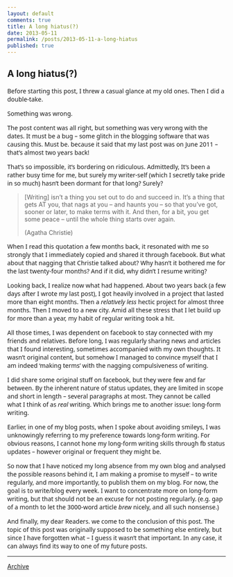 ```yaml
---
layout: default
comments: true
title: A long hiatus(?)
date: 2013-05-11
permalink: /posts/2013-05-11-a-long-hiatus
published: true
---
```


## A long hiatus(?)

<p style="margin-bottom: 0;">
  <span style="font-family: Sans;">Before starting this post, I threw a casual glance at my old ones. Then I did a double-take.</span>
</p>

<p style="margin-bottom: 0;">
  <span style="font-family: Sans;">Something was wrong.</span>
</p>

<p style="margin-bottom: 0;">
  <span style="font-family: Sans;">The post content was all right, but something was very wrong with the dates. It must be a bug &#8211; some glitch in the blogging software that was causing this. Must be. because it said that my last post was on June 2011 &#8211; that’s almost two years back!</span>
</p>

<p style="margin-bottom: 0;" align="LEFT">
  <span style="font-family: Sans;">That’s so impossible, it’s bordering on ridiculous. Admittedly, It’s been a rather busy time for me, but surely my writer-self (which I secretly take pride in so much) hasn’t been dormant for that long? Surely?</span>
</p>

> <p style="margin-bottom: 0;" align="LEFT">
>   [Writing] isn&#8217;t a thing you set out to do and succeed in. It&#8217;s a thing that gets AT you, that nags at you &#8211; and haunts you &#8211; so that you&#8217;ve got, sooner or later, to make terms with it. And then, for a bit, you get some peace &#8211; until the whole thing starts over again.
> </p>
> 
> <p style="margin-bottom: 0;" align="LEFT">
>   (Agatha Christie)
> </p>

<p style="margin-bottom: 0;" align="LEFT">
  <span style="font-family: Sans;">When I read this quotation a few months back, it resonated with me so strongly that I immediately copied and shared it through facebook. But what about that nagging that Christie talked about? Why hasn’t it bothered me for the last twenty-four months? And if it did, why didn’t I resume writing?</span>
</p>

<p style="margin-bottom: 0;" align="LEFT">
  <span style="font-family: Sans;">Looking back, I realize now what had happened. About two years back (a few days after I wrote my last post), I got heavily involved in a project that lasted more than eight months. Then a </span><span style="font-family: Sans;"><i>relatively less </i></span><span style="font-family: Sans;">hectic project for almost three months. Then I moved to a new city. Amid all these stress that I let build up for more than a year, my habit of regular writing took a hit.</span>
</p>

<p style="margin-bottom: 0;" align="LEFT">
  <span style="font-family: Sans;">All those times, I was dependent on facebook to stay connected with my friends and relatives. Before long, I was regularly sharing news and articles that I found interesting, sometimes accompanied with my own thoughts. It wasn’t original content, but somehow I managed to convince myself that I am indeed ‘making terms’ with the nagging compulsiveness of writing.</span>
</p>

<p style="margin-bottom: 0;" align="LEFT">
  <span style="font-family: Sans;">I did share some original stuff on facebook, but they were few and far between. By the inherent nature of status updates, they are limited in scope and short in length &#8211; several paragraphs at most. They cannot be called what I think of as </span><span style="font-family: Sans;"><i>real </i></span><span style="font-family: Sans;">writing. Which brings me to another issue: long-form writing.</span>
</p>

<p style="margin-bottom: 0;" align="LEFT">
  <span style="font-family: Sans;">Earlier, in one of my blog posts, when I spoke about avoiding smileys, I was unknowingly referring to my preference towards long-form writing. For obvious reasons, I cannot hone my long-form writing skills through fb status updates &#8211; however original or frequent they might be.</span>
</p>

<p style="margin-bottom: 0;" align="LEFT">
  <span style="font-family: Sans;">So now that I have noticed my long absence from my own blog and analysed the possible reasons behind it, I am making a promise to myself &#8211; to write regularly, and more importantly, to publish them on my blog. For now, the goal is to write/blog every week. I want to concentrate more on long-form writing, but that should not be an excuse for not posting regularly. (e.g. gap of a month to let the 3000-word article </span><span style="font-family: Sans;"><i>brew </i></span><span style="font-family: Sans;">nicely, and all such nonsense.)</span>
</p>

<p style="margin-bottom: 0;" align="LEFT">
  <span style="font-family: Sans;">And finally, my dear Readers. we come to the conclusion of this post. The topic of this post was originally supposed to be something else entirely, but since I have forgotten what &#8211; I guess it wasn’t that important. In any case, it can always find its way to one of my future posts.</span>
</p>

* * *

[Archive](../archive)
